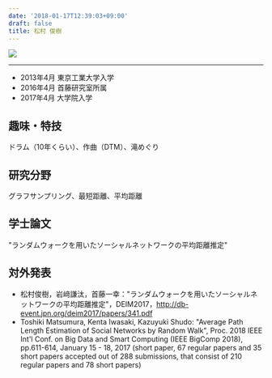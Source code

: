 ```yaml
---
date: '2018-01-17T12:39:03+09:00'
draft: false
title: 松村 俊樹
---
```


![](/wp-content/uploads/2018/10/54361.jpg)

* * *

- 2013年4月 東京工業大学入学
- 2016年4月 首藤研究室所属
- 2017年4月 大学院入学

## 趣味・特技

ドラム（10年くらい）、作曲（DTM）、滝めぐり

## 研究分野

グラフサンプリング、最短距離、平均距離

## 学士論文

"ランダムウォークを用いたソーシャルネットワークの平均距離推定"

## 対外発表

- 松村俊樹，岩﨑謙汰，首藤一幸："ランダムウォークを用いたソーシャルネットワークの平均距離推定"，DEIM2017，http://db-event.jpn.org/deim2017/papers/341.pdf
- Toshiki Matsumura, Kenta Iwasaki, Kazuyuki Shudo: "Average Path Length Estimation of Social Networks by Random Walk", Proc. 2018 IEEE Int'l Conf. on Big Data and Smart Computing (IEEE BigComp 2018), pp.611-614, January 15 - 18, 2017 (short paper, 67 regular papers and 35 short papers accepted out of 288 submissions, that consist of 210 regular papers and 78 short papers)
